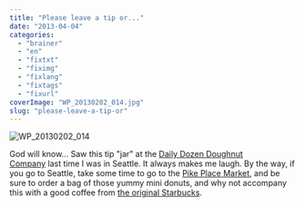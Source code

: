 ```yaml
---
title: "Please leave a tip or..."
date: "2013-04-04"
categories: 
  - "brainer"
  - "en"
  - "fixtxt"
  - "fiximg"
  - "fixlang"
  - "fixtags"
  - "fixurl"
coverImage: "WP_20130202_014.jpg"
slug: "please-leave-a-tip-or"
---
```


![WP_20130202_014](images/WP_20130202_014.jpg)

God will know... Saw this tip "jar" at the [Daily Dozen Doughnut Company](https://www.yelp.ca/biz/daily-dozen-doughnut-company-seattle) last time I was in Seattle. It always makes me laugh. By the way, if you go to Seattle, take some time to go to the [Pike Place Market](https://www.yelp.ca/biz/pike-place-market-seattle), and be sure to order a bag of those yummy mini donuts, and why not accompany this with a good coffee from [the original Starbucks](https://www.yelp.ca/biz/starbucks-seattle-88).

